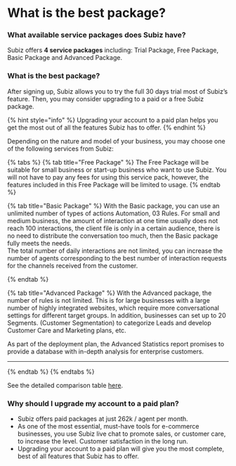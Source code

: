 # What is the best package?

### What available service packages does Subiz have?

Subiz offers **4 service packages** including: Trial Package, Free Package, Basic Package and Advanced Package.

### What is the best package?

After signing up, Subiz allows you to try the full 30 days trial most of Subiz’s feature. Then, you may consider upgrading to a paid or a free Subiz package.

{% hint style="info" %}
Upgrading your account to a paid plan helps you get the most out of all the features Subiz has to offer.
{% endhint %}

Depending on the nature and model of your business, you may choose one of the following services from Subiz:

{% tabs %}
{% tab title="Free Package" %}
The Free Package will be suitable for small business or start-up business who want to use Subiz. You will not have to pay any fees for using this service pack, however, the features included in this Free Package will be limited to usage.
{% endtab %}

{% tab title="Basic Package" %}
With the Basic package, you can use an unlimited number of types of actions Automation, 03 Rules. For small and medium business, the amount of interaction at one time usually does not reach 100 interactions, the client file is only in a certain audience, there is no need to distribute the conversation too much, then the Basic package fully meets the needs.  
The total number of daily interactions are not limited, you can increase the number of agents corresponding to the best number of interaction requests for the channels received from the customer.  
  
{% endtab %}

{% tab title="Advanced Package" %}
With the Advanced package, the number of rules is not limited. This is for large businesses with a large number of highly integrated websites, which require more conversational settings for different target groups. In addition, businesses can set up to 20 Segments. \(Customer Segmentation\) to categorize Leads and develop Customer Care and Marketing plans, etc.  
  
As part of the deployment plan, the Advanced Statistics report promises to provide a database with in-depth analysis for enterprise customers.  
****
{% endtab %}
{% endtabs %}

See the detailed comparison table [here](https://subiz.com/pricing.html).

### Why should I upgrade my account to a paid plan?

* Subiz offers paid packages at just 262k / agent per month.
* As one of the most essential, must-have tools for e-commerce businesses, you use Subiz live chat to promote sales, or customer care, to increase the level. Customer satisfaction in the long run.
* Upgrading your account to a paid plan will give you the most complete, best of all features that Subiz has to offer.

